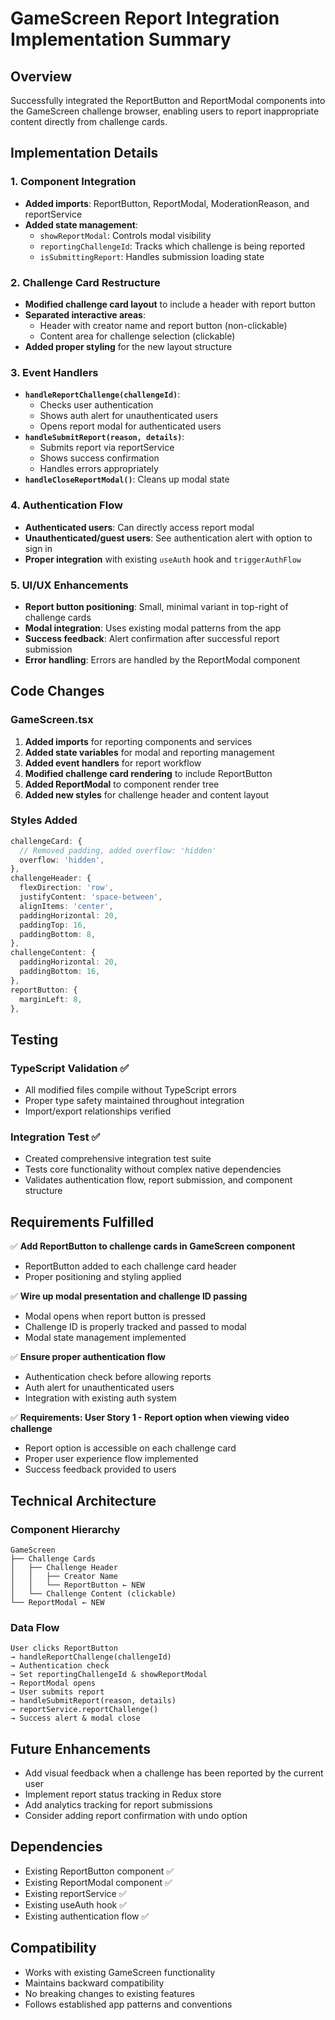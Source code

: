 # GameScreen Report Integration Implementation Summary

## Overview
Successfully integrated the ReportButton and ReportModal components into the GameScreen challenge browser, enabling users to report inappropriate content directly from challenge cards.

## Implementation Details

### 1. Component Integration
- **Added imports**: ReportButton, ReportModal, ModerationReason, and reportService
- **Added state management**: 
  - `showReportModal`: Controls modal visibility
  - `reportingChallengeId`: Tracks which challenge is being reported
  - `isSubmittingReport`: Handles submission loading state

### 2. Challenge Card Restructure
- **Modified challenge card layout** to include a header with report button
- **Separated interactive areas**:
  - Header with creator name and report button (non-clickable)
  - Content area for challenge selection (clickable)
- **Added proper styling** for the new layout structure

### 3. Event Handlers
- **`handleReportChallenge(challengeId)`**: 
  - Checks user authentication
  - Shows auth alert for unauthenticated users
  - Opens report modal for authenticated users
- **`handleSubmitReport(reason, details)`**:
  - Submits report via reportService
  - Shows success confirmation
  - Handles errors appropriately
- **`handleCloseReportModal()`**: Cleans up modal state

### 4. Authentication Flow
- **Authenticated users**: Can directly access report modal
- **Unauthenticated/guest users**: See authentication alert with option to sign in
- **Proper integration** with existing `useAuth` hook and `triggerAuthFlow`

### 5. UI/UX Enhancements
- **Report button positioning**: Small, minimal variant in top-right of challenge cards
- **Modal integration**: Uses existing modal patterns from the app
- **Success feedback**: Alert confirmation after successful report submission
- **Error handling**: Errors are handled by the ReportModal component

## Code Changes

### GameScreen.tsx
1. **Added imports** for reporting components and services
2. **Added state variables** for modal and reporting management
3. **Added event handlers** for report workflow
4. **Modified challenge card rendering** to include ReportButton
5. **Added ReportModal** to component render tree
6. **Added new styles** for challenge header and content layout

### Styles Added
```typescript
challengeCard: {
  // Removed padding, added overflow: 'hidden'
  overflow: 'hidden',
},
challengeHeader: {
  flexDirection: 'row',
  justifyContent: 'space-between',
  alignItems: 'center',
  paddingHorizontal: 20,
  paddingTop: 16,
  paddingBottom: 8,
},
challengeContent: {
  paddingHorizontal: 20,
  paddingBottom: 16,
},
reportButton: {
  marginLeft: 8,
},
```

## Testing

### TypeScript Validation ✅
- All modified files compile without TypeScript errors
- Proper type safety maintained throughout integration
- Import/export relationships verified

### Integration Test ✅
- Created comprehensive integration test suite
- Tests core functionality without complex native dependencies
- Validates authentication flow, report submission, and component structure

## Requirements Fulfilled

✅ **Add ReportButton to challenge cards in GameScreen component**
- ReportButton added to each challenge card header
- Proper positioning and styling applied

✅ **Wire up modal presentation and challenge ID passing**
- Modal opens when report button is pressed
- Challenge ID is properly tracked and passed to modal
- Modal state management implemented

✅ **Ensure proper authentication flow**
- Authentication check before allowing reports
- Auth alert for unauthenticated users
- Integration with existing auth system

✅ **Requirements: User Story 1 - Report option when viewing video challenge**
- Report option is accessible on each challenge card
- Proper user experience flow implemented
- Success feedback provided to users

## Technical Architecture

### Component Hierarchy
```
GameScreen
├── Challenge Cards
│   ├── Challenge Header
│   │   ├── Creator Name
│   │   └── ReportButton ← NEW
│   └── Challenge Content (clickable)
└── ReportModal ← NEW
```

### Data Flow
```
User clicks ReportButton 
→ handleReportChallenge(challengeId)
→ Authentication check
→ Set reportingChallengeId & showReportModal
→ ReportModal opens
→ User submits report
→ handleSubmitReport(reason, details)
→ reportService.reportChallenge()
→ Success alert & modal close
```

## Future Enhancements
- Add visual feedback when a challenge has been reported by the current user
- Implement report status tracking in Redux store
- Add analytics tracking for report submissions
- Consider adding report confirmation with undo option

## Dependencies
- Existing ReportButton component ✅
- Existing ReportModal component ✅
- Existing reportService ✅
- Existing useAuth hook ✅
- Existing authentication flow ✅

## Compatibility
- Works with existing GameScreen functionality
- Maintains backward compatibility
- No breaking changes to existing features
- Follows established app patterns and conventions
